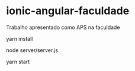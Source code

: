 # ionic-angular-faculdade
Trabalho apresentado como APS na faculdade

yarn install

node server/server.js

yarn start
